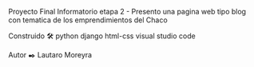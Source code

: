 Proyecto Final Informatorio etapa 2 - Presento una pagina web tipo blog con tematica de los emprendimientos del Chaco


Construido 🛠️
python
django
html-css 
visual studio code


Autor ✒️
Lautaro Moreyra
